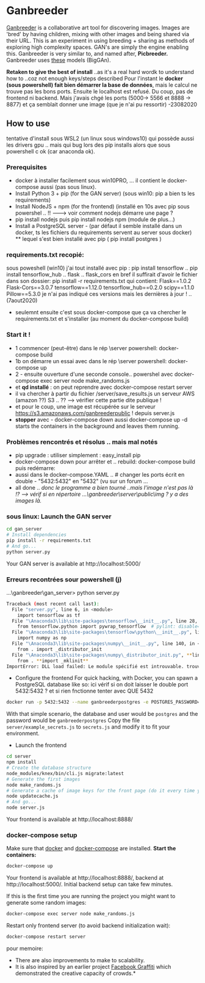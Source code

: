 # Ganbreeder
[Ganbreeder](https://ganbreeder.app) is a collaborative art tool for discovering images. Images are 'bred' by having children, mixing with other images and being shared via their URL. This is an experiment in using breeding + sharing as methods of exploring high complexity spaces. GAN's are simply the engine enabling this. Ganbreeder is very similar to, and named after, **Picbreeder.**
Ganbreeder uses [these](https://tfhub.dev/deepmind/biggan-128/2) models (BigGAn).

**Retaken to give the best of install** ..as it's a real hard wordk to understand how to ..coz not enough keys/steps described
Pour l'instant le **docker (sous powershell) fait bien démarrer la base de données**, mais le calcul ne trouve pas les bons ports.
Ensuite le localhost est refusé. Du coup, pas de frontend ni backend.
Mais j'avais chgé les ports (5000-> 5566 et 8888 -> 8877) et ça semblait donner une image (que je n'ai pu ressortir) -23082020

## How to use
tentative d'install sous WSL2 (un linux sous windows10) qui possède aussi les drivers gpu ..
mais qui bug lors des pip installs alors que sous powershell c ok (car anaconda ok).

### Prerequisites
 * docker à installer facilement sous win10PRO, ... il contient le docker-compose aussi (pas sous linux).
* Install Python 3 + pip (for the GAN server) (sous win10: pip a bien ts les requirements)
* Install NodeJS + npm (for the frontend) (installé en 10s avec pip sous powershel .. !! ---> voir comment nodejs démarre une page ?
* pip install nodejs puis pip install nodejs npm (module de plus...)
* Install a PostgreSQL server - (par défaut il semble installé dans un docker, ts les fichiers du requirements  servent au server sous docker)
** lequel s'est bien installé avec pip ( pip install postgres )

### requirements.txt recopié:
sous poweshell (win10) j'ai tout installé avec pip :
pip install tensorflow .. pip install tensorflow_hub .. flask .. flask_cors
en bref il suffirait d'avoir le fichier dans son dossier: pip install -r requirements.txt 
qui contient:
Flask==1.0.2   Flask-Cors==3.0.7   tensorflow==1.12.0   tensorflow_hub==0.2.0   scipy==1.1.0   Pillow==5.3.0
je n'ai pas indiqué ces versions mais les dernières à jour ! .. (7aout2020)
* seulemnt ensuite c'est sous docker-compose que ça va chercher le requirements.txt et s'installer (au moment du docker-compose build)

### Start it !
* 1 commencer (peut-être) dans le rép \server powershell: docker-compose build
* 1b on démarre un essai avec  dans le rép \server powershell: docker-compose up 
* 2 - ensuite ouverture d'une seconde console.. powershel avec docker-compose exec server node make_randoms.js
* et **qd installé** : on peut reprendre avec docker-compose restart server
* il va chercher à partir du fichier /server/save_results.js un serveur AWS (amazon ??) S3 .. ?? --> vérifier cette partie dite publique !
* et pour le coup, une image est récupérée sur le serveur https://s3.amazonaws.com/ganbreederpublic ! depuis server.js
* **stopper** avec   -   docker-compose down
aussi docker-compose up -d    starts the containers in the background and leaves them running.


### Problèmes rencontrés et résolus .. mais mal notés
* pip upgrade : utiliser simplement : easy_install pip
* docker-compose down pour arrêter et .. rebuild:  docker-compose build puis redémarre: 
* aussi dans le docker-compose.YAML ..   # changer  les ports écrit en double - "5432:5432"  en "5432" (vu sur un forum ...
* all done .. *donc le programme a bien tourné ..mais l'image n'est pas là !? --> vérif si en répertoire ...\ganbreeder\server\public\img ? y a des images là.*

### sous linux: Launch the GAN server
```bash
cd gan_server
# Install dependencies
pip install -r requirements.txt
# And go...
python server.py
```
Your GAN server is available at http://localhost:5000/
### Erreurs recontrées sour powershell (j)
...\ganbreeder\gan_server> python server.py
```bash
Traceback (most recent call last):
  File "server.py", line 6, in <module>
    import tensorflow as tf
  File "\Anaconda3\lib\site-packages\tensorflow\__init__.py", line 28, in <module>
    from tensorflow.python import pywrap_tensorflow  # pylint: disable=unused-import
  File "\Anaconda3\lib\site-packages\tensorflow\python\__init__.py", line 47, in <module>
    import numpy as np
  File "\Anaconda3\lib\site-packages\numpy\__init__.py", line 140, in <module>
    from . import _distributor_init
  File "\Anaconda3\lib\site-packages\numpy\_distributor_init.py", **line 34**, in <module>
    from . **import _mklinit**
ImportError: DLL load failed: Le module spécifié est introuvable. trouver quel dll ?
```

* Configure the frontend
For quick hacking, with Docker, you can spawn a PostgreSQL database like so:
ici vérif si on doit laisser le double port 5432:5432 ? et si rien fnctionne tenter avec QUE 5432
```bash
docker run -p 5432:5432 --name ganbreederpostgres -e POSTGRES_PASSWORD=ganbreederpostgres -d postgres
```
With that simple scenario, the database and user would be `postgres` and the password would be `ganbreederpostgres`
Copy the file `server/example_secrets.js` to `secrets.js` and modify it to fit your environment.

* Launch the frontend
```bash
cd server
npm install
# Create the database structure
node_modules/knex/bin/cli.js migrate:latest
# Generate the first images
node make_randoms.js
# Generate a cache of image keys for the front page (do it every time you want to update the front page)
node updatecache.js
# And go...
node server.js
```
Your frontend is available at http://localhost:8888/

### docker-compose setup

Make sure that [docker](https://docs.docker.com/install/) 
and [docker-compose](https://docs.docker.com/compose/install/) are installed.
**Start the containers:**
```bash
docker-compose up
```
Your frontend is available at http://localhost:8888/,
backend at http://localhost:5000/.
Initial backend setup can take few minutes.

If this is the first time you are running the project you might want to generate some random images:
```bash
docker-compose exec server node make_randoms.js
```
Restart only frontend server (to avoid backend initialization wait):
```bash
docker-compose restart server
```

pour memoire: 
* There are also improvements to make to scalability.
* It is also inspired by an earlier project [Facebook Graffiti](http://www.joelsimon.net/facebook-graffiti.html) which demonstrated the creative capacity of crowds.*
